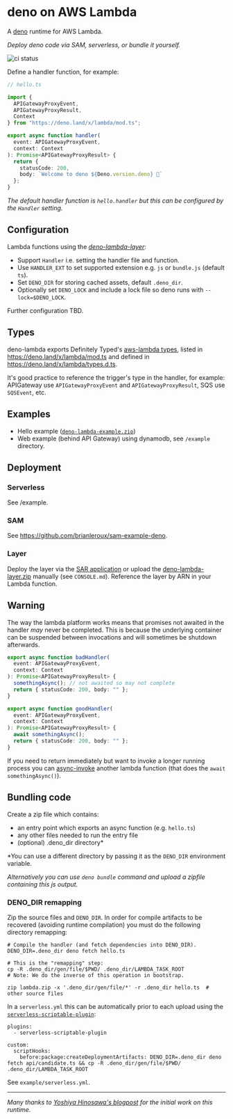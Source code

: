 # deno on AWS Lambda

A [deno](https://github.com/denoland/deno/) runtime for AWS Lambda.

_Deploy deno code via SAM, serverless, or bundle it yourself._

![ci status](https://github.com/hayd/deno-lambda/workflows/Test/badge.svg?branch=master)

Define a handler function, for example:

```ts
// hello.ts

import {
  APIGatewayProxyEvent,
  APIGatewayProxyResult,
  Context
} from "https://deno.land/x/lambda/mod.ts";

export async function handler(
  event: APIGatewayProxyEvent,
  context: Context
): Promise<APIGatewayProxyResult> {
  return {
    statusCode: 200,
    body: `Welcome to deno ${Deno.version.deno} 🦕`
  };
}
```

_The default handler function is `hello.handler` but this can be configured by the `Handler` setting._

## Configuration

Lambda functions using the [_deno-lambda-layer_](https://github.com/hayd/deno-lambda/releases):

- Support `Handler` i.e. setting the handler file and function.
- Use `HANDLER_EXT` to set supported extension e.g. `js` or `bundle.js` (default `ts`).
- Set `DENO_DIR` for storing cached assets, default `.deno_dir`.
- Optionally set `DENO_LOCK` and include a lock file so deno runs with `--lock=$DENO_LOCK`.

Further configuration TBD.

## Types

deno-lambda exports Definitely Typed's [aws-lambda types](https://www.npmjs.com/package/@types/aws-lambda),
listed in https://deno.land/x/lambda/mod.ts and defined in https://deno.land/x/lambda/types.d.ts.

It's good practice to reference the trigger's type in the handler, for example:
APIGateway use `APIGatewayProxyEvent` and `APIGatewayProxyResult`, SQS use `SQSEvent`, etc.

## Examples

- Hello example ([`deno-lambda-example.zip`](https://github.com/hayd/deno-lambda/releases/))
- Web example (behind API Gateway) using dynamodb, see `/example` directory.

## Deployment

### Serverless

See /example.

### SAM

See https://github.com/brianleroux/sam-example-deno.

### Layer

Deploy the layer via the
[SAR application](https://serverlessrepo.aws.amazon.com/applications/arn:aws:serverlessrepo:us-east-1:390065572566:applications~Deno)
or upload the
[deno-lambda-layer.zip](https://github.com/hayd/deno-lambda/releases)
manually (see `CONSOLE.md`). Reference the layer by ARN in your Lambda function.

## Warning

The way the lambda platform works means that promises not awaited in the handler
_may_ never be completed. This is because the underlying container can be suspended
between invocations and will sometimes be shutdown afterwards.

```ts
export async function badHandler(
  event: APIGatewayProxyEvent,
  context: Context
): Promise<APIGatewayProxyResult> {
  somethingAsync(); // not awaited so may not complete
  return { statusCode: 200, body: "" };
}

export async function goodHandler(
  event: APIGatewayProxyEvent,
  context: Context
): Promise<APIGatewayProxyResult> {
  await somethingAsync();
  return { statusCode: 200, body: "" };
}
```

If you need to return immediately but want to invoke a longer running process you can
[async-invoke](https://docs.aws.amazon.com/lambda/latest/dg/invocation-async.html)
another lambda function (that does the `await somethingAsync()`).

## Bundling code

Create a zip file which contains:

- an entry point which exports an async function (e.g. `hello.ts`)
- any other files needed to run the entry file
- (optional) .deno_dir directory\*

\*You can use a different directory by passing it as the `DENO_DIR` environment variable.

_Alternatively you can use `deno bundle` command and upload a zipfile containing this js output._

### DENO_DIR remapping

Zip the source files and `DENO_DIR`. In order for compile artifacts to be recovered
(avoiding runtime compilation) you must do the following directory remapping:

```
# Compile the handler (and fetch dependencies into DENO_DIR).
DENO_DIR=.deno_dir deno fetch hello.ts

# This is the "remapping" step:
cp -R .deno_dir/gen/file/$PWD/ .deno_dir/LAMBDA_TASK_ROOT
# Note: We do the inverse of this operation in bootstrap.

zip lambda.zip -x '.deno_dir/gen/file/*' -r .deno_dir hello.ts  # other source files
```

In a `serverless.yml` this can be automatically prior to each upload using the
[`serverless-scriptable-plugin`](https://www.npmjs.com/package/serverless-scriptable-plugin):

```
plugins:
  - serverless-scriptable-plugin

custom:
  scriptHooks:
    before:package:createDeploymentArtifacts: DENO_DIR=.deno_dir deno fetch api/candidate.ts && cp -R .deno_dir/gen/file/$PWD/ .deno_dir/LAMBDA_TASK_ROOT
```

See `example/serverless.yml`.

---

_Many thanks to [Yoshiya Hinosawa's blogpost](https://dev.to/kt3k/write-aws-lambda-function-in-deno-4b20) for the initial work on this runtime._
